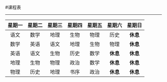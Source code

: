 #课程表

-----------

|星期一|星期二|星期三|星期四|星期五|星期六|星期日|
|:---:|:---:|:---:|:---:|:---:|:---:|:---:|
|语文|数学|地理|生物|物理|历史|**休息**|
|数学|英语|语文|地理|生物|物理|**休息**|
|英语|语文|生物|历史|数学|**休息**|**休息**|
|地理|生物|物理|政治|数学|**休息**|**休息**|
|物理|历史|地理|书序|政治|**休息**|**休息**|
